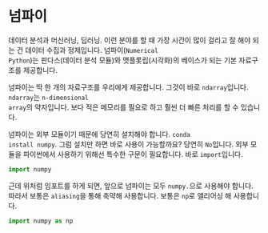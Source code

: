 # 넘파이

데이터 분석과 머신러닝, 딥러닝. 이런 분야를 할 때 가장 시간이 많이 걸리고 잘 해야 되는 건 데이터 수집과 정제입니다. 넘파이(<code>Numerical Python</code>)는 판다스(데이터 분석 모듈)와 맷플롯립(시각화)의 베이스가 되는 기본 자료구조를 제공합니다.

넘파이는 딱 한 개의 자료구조를 우리에게 제공합니다. 그것이 바로 <code>ndarray</code>입니다. <code>ndarray</code>는 <code>n-dimensional array</code>의 약자입니다. 보다 적은 메모리를 필요로 하고 훨씬 더 빠른 처리를 할 수 있습니다. 

넘파이는 외부 모듈이기 때문에 당연히 설치해야 합니다. <code>conda install numpy</code>. 그럼 설치만 하면 바로 사용이 가능할까요? 당연히 <code>No</code>입니다. 외부 모듈을 파이썬에서 사용하기 위해선 특수한 구문이 필요합니다. 바로 <code>import</code>입니다.

```python
import numpy
```

근데 위처럼 임포트를 하게 되면, 앞으로 넘파이는 모두 <code>numpy.</code>으로 사용해야 합니다. 따라서 보통은 <code>aliasing</code>을 통해 축약해 사용합니다. 보통은 <code>np</code>로 앨리어싱 해 사용합니다.

```python
import numpy as np
```

